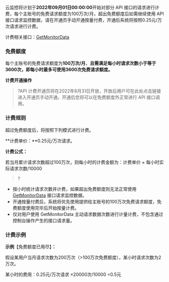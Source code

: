 云监控将计划于**2022年09月01日00:00:00**开始对部分 API 接口的请求进行计费，每个主账号的免费请求额度为100万次/月，超出免费额度后如需继续使用 API 接口请求监控数据，请在开通页手动开通按量付费，开通后系统将按照0.25元/万次请求进行计费。 

计费相关接口：[GetMonitorData](https://cloud.tencent.com/document/product/248/31014)

### 免费额度

每个主账号的免费请求额度为**100万次/月**，**且需满足每小时请求次数小于等于3600次，即每小时最多可使用3600次免费请求额度。**

**计费开通操作**

>?API 计费开通页将在2022年8月31日开放，开放后用户可在此处点击链接进入开通页手动开通，开通后您将可以在免费额度外正常进行 API 接口调用。

### 计费规则

超过免费额度后，将按照下列模式进行计费。

**计费单价：**0.25元/万次请求。

**计费公式：**

若当月累计请求次数超过100万次，则每小时的计费金额为：计费单价 × 每小时实际请求次数/10000

>? 
- 按小时统计请求次数并计费，如果超出免费额度则无法正常使用 [GetMonitorData](https://cloud.tencent.com/document/product/248/31014) 接口请求监控数据。
- 开通按量付费后，系统将优先使用提供给主账号的100万次免费请求额度，免费额度使用完毕后开始按量计费。
- 仅对用户使用 GetMonitorData 主动请求数据次数进行计量计费，不包含通过控制台操作产生的接口请求量。

### **计费示例**

**示例**【免费额度已用尽】**：**

假设某用户当月请求次数为200万次（>100万次免费额度），某小时请求次数为2万次。

某小时的费用：0.25元/万次请求 ×20000次/10000 =0.5元

 
